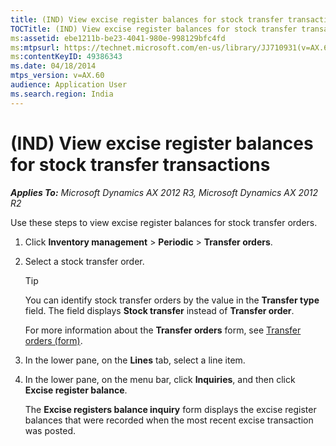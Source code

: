 ```yaml
---
title: (IND) View excise register balances for stock transfer transactions
TOCTitle: (IND) View excise register balances for stock transfer transactions
ms:assetid: ebe1211b-be23-4041-980e-998129bfc4fd
ms:mtpsurl: https://technet.microsoft.com/en-us/library/JJ710931(v=AX.60)
ms:contentKeyID: 49386343
ms.date: 04/18/2014
mtps_version: v=AX.60
audience: Application User
ms.search.region: India
---
```


# (IND) View excise register balances for stock transfer transactions 


_**Applies To:** Microsoft Dynamics AX 2012 R3, Microsoft Dynamics AX 2012 R2_

Use these steps to view excise register balances for stock transfer orders.

1.  Click **Inventory management** \> **Periodic** \> **Transfer orders**.

2.  Select a stock transfer order.
    

    > [!TIP]
    > <P>You can identify stock transfer orders by the value in the <STRONG>Transfer type</STRONG> field. The field displays <STRONG>Stock transfer</STRONG> instead of <STRONG>Transfer order</STRONG>.</P>

    
    For more information about the **Transfer orders** form, see [Transfer orders (form)](https://technet.microsoft.com/en-us/library/aa634530\(v=ax.60\)).

3.  In the lower pane, on the **Lines** tab, select a line item.

4.  In the lower pane, on the menu bar, click **Inquiries**, and then click **Excise register balance**.
    
    The **Excise registers balance inquiry** form displays the excise register balances that were recorded when the most recent excise transaction was posted.

  


